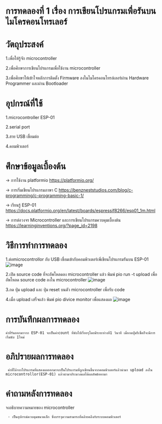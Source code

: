 # การทดลองที่ 1 เรื่อง การเขียนโปรแกรมเพื่อรันบนไมโครคอนโทรเลอร์

# วัตถุประสงค์ 
  1.เพื่อให้รู้จัก microcontroller 
  
  2.เพื่อศึกษาการเขียนโปรแกรมเพื่อใช้งาน microcontroller 
  
  3.เพื่อศึกษาให้เข้าใจหลักการติดตั้ง Firmware ลงในไมโครคอนโทรล์เลอร์ผ่าน Hardware Programmer และผ่าน Bootloader 

# อุปกรณ์ที่ใช้
1.microcontroller ESP-01

2.serial port

3.สาย USB เชื่อมต่อ

4.คอมพิวเตอร์

# ศึกษาข้อมูลเบื้องต้น
  -> การใช้งาน platformio https://platformio.org/
  
  -> การเริ่มเขียนโปรแกรมภาษา C https://benzneststudios.com/blog/c-programming/c-programming-basic-1/
  
  -> เรียนรู้ ESP-01   https://docs.platformio.org/en/latest/boards/espressif8266/esp01_1m.html
  
  -> การต่อวงจร Microcontroller และการเขียนโปรแกรมควบคุมเบื้องต้น https://learninginventions.org/?page_id=2198
 
 # วิธีการทำการทดลอง
  1.ต่อmicrocontrollor กับ USB เชื่อมเข้ากับคอมพิวเตอร์เพิ่เขียนโปรแกรมรันบน ESP-01 ![image](https://user-images.githubusercontent.com/80879968/112357621-490d6e00-8d02-11eb-927a-38bb4ff79fa3.png)

  2.เปิด source code ที่จะอัพโหลดลง microcontroller แล้ว พิมพ์ pio run -t upload เพื่ออัพโหลด source code ลงใน microcontroller ![image](https://user-images.githubusercontent.com/80879968/112359942-62afb500-8d04-11eb-8e38-59a4077bc917.png)
  
  3.กด ปุ่ม upload และ ปุ่ม reset บนตัว microcontroller เพื่อรับ code 

  4.เมื่อ upload เสร็จแล้ว พิมพ์ pio divice monitor เพื่อแสดงผล ![image](https://user-images.githubusercontent.com/80879968/112360748-39435900-8d05-11eb-893c-a8e2e994bc44.png)

# การบันทึกผลการทดลอง
    ค่าที่รันออกมาจาก ESP-01 จะเป็นค่าcount ที่นับไปเรื่อยๆโดยมีระยะห่างที่1 วินาที เมื่อกดปุ่มรีเซ็ตก็จะมีการเริ่มนับ 1ใหม่
    
# อภิปรายผลการทดลอง
     ค่าที่ได้จากโปรแกรมที่แสดงผลออกมาจะเป็นโปรแกรมที่ถูกเขียนขึ้นจากคอมพิวเตอร์แล้วนำมา upload ลงใน microcontrollor(ESP-01) แล้วนำมาประมวลผลได้ผลลัพธ์ออกมา
     
# คำถามหลังการทดลอง
   จงอธิบายความหมายของ microcontroller 
       
     - เป็นอุปกรณ์ควบคุมขนาดเล็ก ซึ่งบรรจุความสามารถที่คล้ายคลึงกับระบบคอมพิวเตอร์

